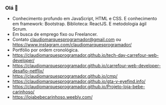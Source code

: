 ### Olá 👋
- Conhecimento profundo em JavaScript, HTML e CSS. E conhecimento em framework: Bootstrap. Biblioteca: ReactJS. E metodologia ágil Scrum.
- Em busca de emprego fixo ou Freelancer.
- Contato claudiomarquesprogramador@gmail.com ou https://www.instagram.com/claudiomarquesprogramador/
- Portfólio por ordem cronológica.
- https://claudiomarquesprogramador.github.io/tech-day-carrefour-web-developer/
- https://claudiomarquesprogramador.github.io/carrefour-web-developer-desafio-netflix/
- https://claudiomarquesprogramador.github.io/cmp/
- https://claudiomarquesprogramador.github.io/gta-v-eyefind.info/
- https://claudiomarquesprogramador.github.io/Projeto-loja-bebe-carinhoso/
- https://lojabebecarinhoso.weebly.com/
<!--
**claudiomarquesprogramador/claudiomarquesprogramador** is a ✨ _special_ ✨ repository because its `README.md` (this file) appears on your GitHub profile.

Here are some ideas to get you started:

- 🔭 I’m currently working on ...
- 🌱 I’m currently learning ...
- 👯 I’m looking to collaborate on ...
- 🤔 I’m looking for help with ...
- 💬 Ask me about ...
- 📫 How to reach me: ...
- 😄 Pronouns: ...
- ⚡ Fun fact: ...
-->
